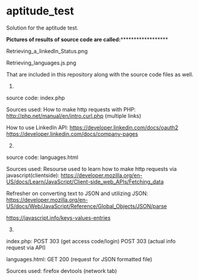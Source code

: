 # aptitude_test
Solution for the aptitude test.


************Pictures of results of source code are called:******************************

Retrieving_a_linkedIn_Status.png

Retrieving_languages.js.png

That are included in this repository along with the source code files as well.


1. 

source code: index.php

Sources used:
How to make http requests with PHP:
http://php.net/manual/en/intro.curl.php
(multiple links)

How to use LinkedIn API:
https://developer.linkedin.com/docs/oauth2
https://developer.linkedin.com/docs/company-pages






2.

source code: languages.html

Sources used:
Resourse used to learn how to make http requests via javascript(clientside):
https://developer.mozilla.org/en-US/docs/Learn/JavaScript/Client-side_web_APIs/Fetching_data

Refresher on converting text to JSON and utilizing JSON:
https://developer.mozilla.org/en-US/docs/Web/JavaScript/Reference/Global_Objects/JSON/parse

https://javascript.info/keys-values-entries




3.

index.php:
POST	303 (get access code/login)
POST	303 (actual info request via API)

languages.html:
GET	200 (request for JSON formatted file)


Sources used: firefox devtools (network tab)

